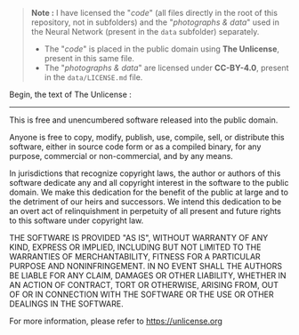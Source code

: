 
> **Note :**
> I have licensed the "*code*" (all files directly in the root of this repository, not in subfolders)
> and the "*photographs & data*" used in the Neural Network (present in the `data` subfolder)
> separately. 
> - The "*code*" is placed in the public domain using **The Unlicense**, present in this same file.
> - The "*photographs & data*" are licensed under **CC-BY-4.0**, present in the `data/LICENSE.md` file.

Begin, the text of The Unlicense : 

-------

This is free and unencumbered software released into the public domain.

Anyone is free to copy, modify, publish, use, compile, sell, or
distribute this software, either in source code form or as a compiled
binary, for any purpose, commercial or non-commercial, and by any
means.

In jurisdictions that recognize copyright laws, the author or authors
of this software dedicate any and all copyright interest in the
software to the public domain. We make this dedication for the benefit
of the public at large and to the detriment of our heirs and
successors. We intend this dedication to be an overt act of
relinquishment in perpetuity of all present and future rights to this
software under copyright law.

THE SOFTWARE IS PROVIDED "AS IS", WITHOUT WARRANTY OF ANY KIND,
EXPRESS OR IMPLIED, INCLUDING BUT NOT LIMITED TO THE WARRANTIES OF
MERCHANTABILITY, FITNESS FOR A PARTICULAR PURPOSE AND NONINFRINGEMENT.
IN NO EVENT SHALL THE AUTHORS BE LIABLE FOR ANY CLAIM, DAMAGES OR
OTHER LIABILITY, WHETHER IN AN ACTION OF CONTRACT, TORT OR OTHERWISE,
ARISING FROM, OUT OF OR IN CONNECTION WITH THE SOFTWARE OR THE USE OR
OTHER DEALINGS IN THE SOFTWARE.

For more information, please refer to <https://unlicense.org>
